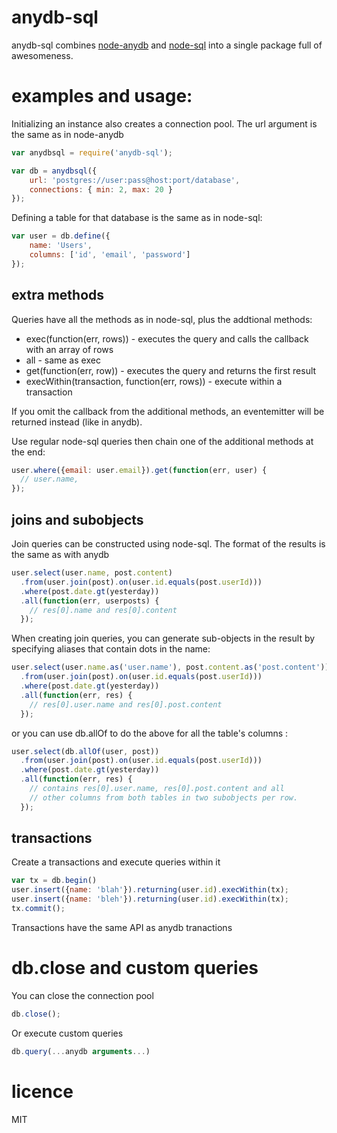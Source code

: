 # anydb-sql

anydb-sql combines [node-anydb](https://github.com/grncdr/node-any-db)
and [node-sql](https://github.com/brianc/node-sql) into a single package full 
of awesomeness.

# examples and usage:

Initializing an instance also creates a connection pool. The url argument is 
the same as in node-anydb

```js
var anydbsql = require('anydb-sql');

var db = anydbsql({
    url: 'postgres://user:pass@host:port/database',
    connections: { min: 2, max: 20 }
});
```

Defining a table for that database is the same as in node-sql:

```js
var user = db.define({
    name: 'Users',
    columns: ['id', 'email', 'password']
});
```

## extra methods

Queries have all the methods as in node-sql, plus the addtional methods:

* exec(function(err, rows)) - executes the query and calls the callback 
  with an array of rows
* all - same as exec
* get(function(err, row)) - executes the query and returns the first result
* execWithin(transaction, function(err, rows)) - execute within a transaction

If you omit the callback from the additional methods, an eventemitter will be 
returned instead (like in anydb).

Use regular node-sql queries then chain one of the additional methods at the 
end:

```js
user.where({email: user.email}).get(function(err, user) {
  // user.name, 
});
```

## joins and subobjects

Join queries can be constructed using node-sql. The format of the results is 
the same as with anydb

```js
user.select(user.name, post.content)
  .from(user.join(post).on(user.id.equals(post.userId)))
  .where(post.date.gt(yesterday))
  .all(function(err, userposts) {
    // res[0].name and res[0].content
  });
```

When creating join queries, you can generate sub-objects in the result by 
specifying aliases that contain dots in the name:

```js
user.select(user.name.as('user.name'), post.content.as('post.content'))
  .from(user.join(post).on(user.id.equals(post.userId)))
  .where(post.date.gt(yesterday))
  .all(function(err, res) {
    // res[0].user.name and res[0].post.content
  });
```


or you can use db.allOf to do the above for all the table's columns :

```js
user.select(db.allOf(user, post))
  .from(user.join(post).on(user.id.equals(post.userId)))
  .where(post.date.gt(yesterday))
  .all(function(err, res) {
    // contains res[0].user.name, res[0].post.content and all
    // other columns from both tables in two subobjects per row.
  });
```

## transactions

Create a transactions and execute queries within it

```js
var tx = db.begin()
user.insert({name: 'blah'}).returning(user.id).execWithin(tx);
user.insert({name: 'bleh'}).returning(user.id).execWithin(tx);
tx.commit();
```

Transactions have the same API as anydb tranactions

# db.close and custom queries

You can close the connection pool

```js
db.close();
```

Or execute custom queries

```js
db.query(...anydb arguments...)
```

# licence

MIT

